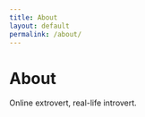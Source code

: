 ```yaml
---
title: About
layout: default
permalink: /about/
---
```


# About 

Online extrovert, real-life introvert.
